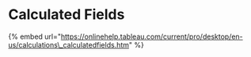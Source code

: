 # Calculated Fields

{% embed url="https://onlinehelp.tableau.com/current/pro/desktop/en-us/calculations\_calculatedfields.htm" %}

